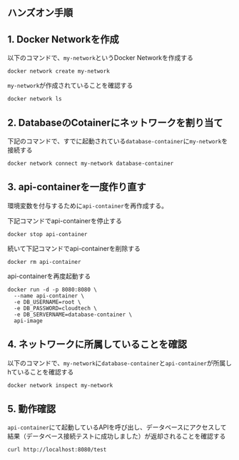 ## ハンズオン手順

## 1. Docker Networkを作成
以下のコマンドで、`my-network`というDocker Networkを作成する
```
docker network create my-network
```

`my-network`が作成されていることを確認する
```
docker network ls
```

## 2. DatabaseのCotainerにネットワークを割り当て
下記のコマンドで、すでに起動されている`database-container`に`my-network`を接続する

```
docker network connect my-network database-container
```

## 3. api-containerを一度作り直す
環境変数を付与するために`api-container`を再作成する。

下記コマンドでapi-containerを停止する
```
docker stop api-container 
```

続いて下記コマンドでapi-containerを削除する
```
docker rm api-container
```

api-containerを再度起動する
```
docker run -d -p 8080:8080 \
  --name api-container \
  -e DB_USERNAME=root \
  -e DB_PASSWORD=cloudtech \
  -e DB_SERVERNAME=database-container \
  api-image
```

## 4. ネットワークに所属していることを確認
以下のコマンドで、`my-network`に`database-container`と`api-container`が所属しhていることを確認する
```
docker network inspect my-network
```

## 5. 動作確認
`api-container`にて起動しているAPIを呼び出し、データベースにアクセスして結果（データベース接続テストに成功しました）が返却されることを確認する

```
curl http://localhost:8080/test
```

